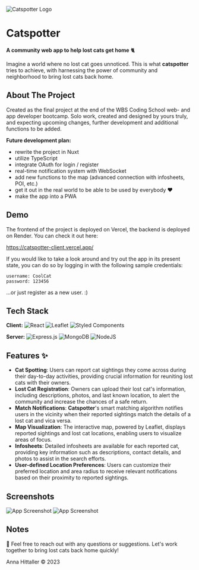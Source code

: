 ![Catspotter Logo](https://res.cloudinary.com/dgum1eu6e/image/upload/v1688899573/catspotter-assets/catspotter_logo_dark_mur6nz.png)

# Catspotter

**A community web app to help lost cats get home** 🐈

Imagine a world where no lost cat goes unnoticed. This is what **catspotter** tries to achieve, with harnessing the power of community and neighborhood to bring lost cats back home.

## About The Project

Created as the final project at the end of the WBS Coding School web- and app developer bootcamp. Solo work, created and designed by yours truly, and expecting upcoming changes, further development and additional functions to be added.

**Future development plan:**

- rewrite the project in Nuxt
- utilize TypeScript
- integrate OAuth for login / register
- real-time notification system with WebSocket
- add new functions to the map (advanced connection with infosheets, POI, etc.)
- get it out in the real world to be able to be used by everybody ❤️
- make the app into a PWA

## Demo

The frontend of the project is deployed on Vercel, the backend is deployed on Render.
You can check it out here:

https://catspotter-client.vercel.app/

If you would like to take a look around and try out the app in its present state, you can do so by logging in with the following sample credentials:

```
username: CoolCat
password: 123456
```

...or just register as a new user. :)

## Tech Stack

**Client:**
![React](https://img.shields.io/badge/react-%2320232a.svg?style=for-the-badge&logo=react&logoColor=%2361DAFB)
![Leaflet](https://img.shields.io/badge/Leaflet-white?style=for-the-badge&color=B3DF5F&logoColor=white&logo=leaflet)
![Styled Components](https://img.shields.io/badge/styled--components-DB7093?style=for-the-badge&logo=styled-components&logoColor=white)

**Server:**
![Express.js](https://img.shields.io/badge/express.js-%23404d59.svg?style=for-the-badge&logo=express&logoColor=%2361DAFB)
![MongoDB](https://img.shields.io/badge/MongoDB-%234ea94b.svg?style=for-the-badge&logo=mongodb&logoColor=white)
![NodeJS](https://img.shields.io/badge/node.js-6DA55F?style=for-the-badge&logo=node.js&logoColor=white)

## Features ✨

- **Cat Spotting**: Users can report cat sightings they come across during their day-to-day activities, providing crucial information for reuniting lost cats with their owners.
- **Lost Cat Registration**: Owners can upload their lost cat's information, including descriptions, photos, and last known location, to alert the community and increase the chances of a safe return.
- **Match Notifications**: **Catspotter**'s smart matching algorithm notifies users in the vicinity when their reported sightings match the details of a lost cat and vica versa.
- **Map Visualization**: The interactive map, powered by Leaflet, displays reported sightings and lost cat locations, enabling users to visualize areas of focus.
- **Infosheets**: Detailed infosheets are available for each reported cat, providing key information such as descriptions, contact details, and photos to assist in the search efforts.
- **User-defined Location Preferences**: Users can customize their preferred location and area radius to receive relevant notifications based on their proximity to reported sightings.

## Screenshots

<img src="https://res.cloudinary.com/dgum1eu6e/image/upload/v1690365456/map_e8rome.png" alt="App Screenshot" style="max-width: 350px;" />
<img src="https://res.cloudinary.com/dgum1eu6e/image/upload/v1690365781/infosheet2_dxyckf.jpg" alt="App Screenshot" style="max-width: 350px;" />

## Notes

👋 Feel free to reach out with any questions or suggestions. Let's work together to bring lost cats back home quickly!

Anna Hittaller © 2023
